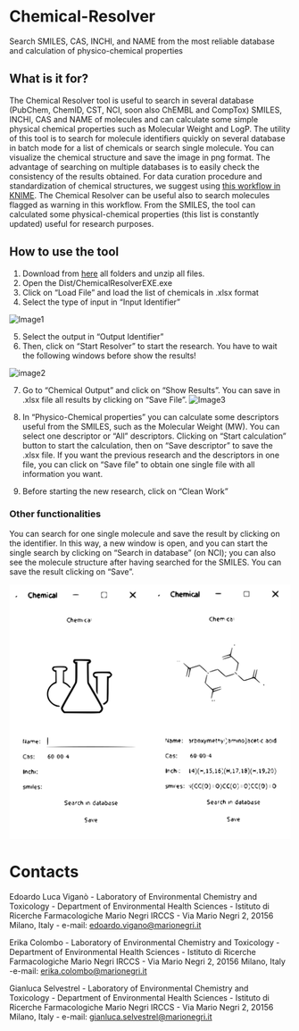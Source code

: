 # Chemical-Resolver
Search SMILES, CAS, INCHI, and NAME from the most reliable database and calculation of physico-chemical properties

## What is it for?
The Chemical Resolver tool is useful to search in several database (PubChem, ChemID, CST, NCI, soon also ChEMBL and CompTox) SMILES, INCHI, CAS and NAME of molecules and can calculate some simple physical chemical properties such as Molecular Weight and LogP. 
The utility of this tool is to search for molecule identifiers quickly on several database in batch mode for a list of chemicals or search single molecule. 
You can visualize the chemical structure and save the image in png format. 
The advantage of searching on multiple databases is to easily check the consistency of the results obtained. 
For data curation procedure and standardization of chemical structures, we suggest using [this workflow in KNIME](https://github.com/DGadaleta88/data_curation_workflow). The Chemical Resolver can be useful also to search molecules flagged as warning in this workflow.
From the SMILES, the tool can calculated some physical-chemical properties (this list is constantly updated) useful for research purposes.

## How to use the tool
1.	Download from [here](https://marionegri-my.sharepoint.com/:f:/g/personal/edoardo_vigano_marionegri_it/EqIQx_zL3gFMkFSc18cjKOIBy0SPYDs2z1yqRkgTELtkmg) all folders and unzip all files.
2.	Open the Dist/ChemicalResolverEXE.exe
3.	Click on “Load File” and load the list of chemicals in .xlsx format
4.	Select the type of input in “Input Identifier”

![Image1](https://github.com/EdoardoVigano/Chemical-Resolver/tree/main/IMG_CR/Picture1.svg)


5.	Select the output in “Output Identifier”
6.	Then, click on “Start Resolver” to start the research. You have to wait the following windows before show the results!

![image2](https://github.com/EdoardoVigano/Chemical-Resolver/tree/main/IMG_CR/Picture2.svg)

7.	Go to “Chemical Output” and click on “Show Results”. You can save in .xlsx file all results by clicking on “Save File”.
![Image3](https://github.com/EdoardoVigano/Chemical-Resolver/tree/main/IMG_CR/Picture3.svg)

8.	In “Physico-Chemical properties” you can calculate some descriptors useful from the SMILES, such as the Molecular Weight (MW). You can select one descriptor or “All” descriptors. Clicking on “Start calculation” button to start the calculation, then on “Save descriptor” to save the .xlsx file. If you want the previous research and the descriptors in one file, you can click on “Save file” to obtain one single file with all information you want.
9.	Before starting the new research, click on “Clean Work”

### Other functionalities
You can search for one single molecule and save the result by clicking on the identifier. In this way, a new window is open, and you can start the single search by clicking on “Search in database” (on NCI); you can also see the molecule structure after having searched for the SMILES. You can save the result clicking on “Save”.

![Image4](IMG_CR/Picture4.svg)

# Contacts

Edoardo Luca Viganò - Laboratory of Environmental Chemistry and Toxicology - Department of Environmental Health Sciences - Istituto di Ricerche Farmacologiche Mario Negri IRCCS - Via Mario Negri 2, 20156 Milano, Italy - e-mail: edoardo.vigano@marionegri.it

Erika Colombo - Laboratory of Environmental Chemistry and Toxicology - Department of Environmental Health Sciences - Istituto di Ricerche Farmacologiche Mario Negri IRCCS - Via Mario Negri 2, 20156 Milano, Italy -e-mail: erika.colombo@marionegri.it

Gianluca Selvestrel - Laboratory of Environmental Chemistry and Toxicology - Department of Environmental Health Sciences - Istituto di Ricerche Farmacologiche Mario Negri IRCCS - Via Mario Negri 2, 20156 Milano, Italy - e-mail: gianluca.selvestrel@marionegri.it
